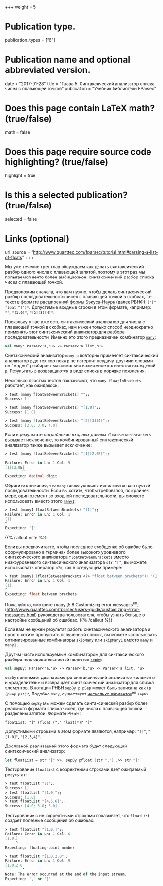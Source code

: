 +++
weight = 5

# Publication type.
publication_types = ["6"]

# Publication name and optional abbreviated version.
date = "2017-01-28"
title = "Глава 5. Синтаксический анализатор списка чисел с плавающей точкой"
publication = "Учебник библиотеки FParsec"

# Does this page contain LaTeX math? (true/false)
math = false

# Does this page require source code highlighting? (true/false)
highlight = true

# Is this a selected publication? (true/false)
selected = false

# Links (optional)
url_source = "http://www.quanttec.com/fparsec/tutorial.html#parsing-a-list-of-floats"
+++

Мы уже течение трех глав обсуждаем как делать синтаксический разбор одного числа с плавающей запятой, поэтому в этот раз мы попытаемся нечто более амбициозное: синтаксический разбор списка чисел с плавающей точкой.

Предположим сначала, что нам нужно, чтобы делать синтаксический разбор последовательности чисел с плавающей точкой в скобках, т.е. текст в формате [расширенной формы Бэкуса-Наура](https://ru.wikipedia.org/wiki/Расширенная_форма_Бэкуса_—_Наура) (далее РБНФ): `("[" float "]")*`. Допустимые входные строки в этом формате, например: `""`, `"[1.0]"`, `"[2][3][4]"`.

Поскольку у нас уже есть синтаксический анализатор для числа с плавающей точкой в скобках, нам нужен только способ неоднократно применять этот синтаксический анализатор для разбора последовательности. Именно это этого предназначен комбинатор [`many`](http://www.quanttec.com/fparsec/reference/primitives.html#members.many):
```fsharp
val many: Parser<'a,'u> -> Parser<'a list,'u>
```

Синтаксический анализатор `many p` повторно применяет синтаксический анализатор `p` до тех пор пока `p` не потерпит неудачу, другими словами он "жадно" разбирает максимально возможное количество вхождений `p`. Результаты `p` возвращаются в виде списка в порядке появления.

Несколько простых тестов показывают, что `many floatInBrackets` работает, как ожидалось:
```fsharp
> test (many floatBetweenBrackets) "";;
Success: []

> test (many floatBetweenBrackets) "[1.0]";;
Success: [1.0]

> test (many floatBetweenBrackets) "[2][3][4]";;
Success: [2.0; 3.0; 4.0]
```

Если в результате *потребления входных данных* `floatBetweenBrackets` вызывает исключение, то комбинированный синтаксический анализатор также вызывает исключение:

```fsharp
> test (many floatBetweenBrackets) "[1][2.0E]";;

Failure: Error in Ln: 1 Col: 9
[1][2.0E]
        ^
Expecting: decimal digit
```

Обратите внимание, что `many` также успешно исполняется для пустой последовательности. Если вы хотите, чтобы требовался, по крайней мере, один элемент во входной последовательности, вы сможете использовать вместо этого [`many1`](http://www.quanttec.com/fparsec/reference/primitives.html#members.many1):
```fsharp
> test (many1 floatBetweenBrackets) "(1)";;
Failure: Error in Ln: 1 Col: 1
(1)
^
Expecting: '['
```

{{% callout note %}}

Если вы предпочитаете, чтобы последнее сообщение об ошибке было сформулировано в терминах более высокого уровневого синтаксического анализатора `floatBetweenBrackets` вместо низкоуровневого синтаксического анализатора `str "["`, вы можете использовать оператор `<?>`, как в следующем примере:
```fsharp
> test (many1 (floatBetweenBrackets <?> "float between brackets")) "(1)";;
Failure: Error in Ln: 1 Col: 1
(1)
^
Expecting: float between brackets
```

Пожалуйста, смотрите главу [5.8 Customizing error messages<sup>en</sup>] (http://www.quanttec.com/fparsec/users-guide/customizing-error-messages.html) руководства пользователя, чтобы узнать больше о настройке сообщений об ошибках.
{{% /callout %}}

Если вам не нужен результат работы синтаксического анализатора и просто хотите пропустить полученный список, вы можете использовать оптимизированные комбинаторы [`skipMany`](http://www.quanttec.com/fparsec/reference/primitives.html#members.skipMany) или [`skipMany1`](http://www.quanttec.com/fparsec/reference/primitives.html#members.skipMany1) вместо `many` и `many1` .

Другим часто используемым комбинатором для синтаксического разбора последовательностей является [`sepBy`](http://www.quanttec.com/fparsec/reference/primitives.html#members.sepBy):

```fsharp
val sepBy: Parser<'a,'u> -> Parser<'b,'u> -> Parser<'a list, 'u>
```

`sepBy` принимает два параметра синтаксический анализатор «элемент» и «разделитель» и возвращает синтаксический анализатор для списка элементов. В нотации РНБН `sepBy p pSep` может быть записана как `(p (pSep p)*)?`, Подобно `many`, существует [несколько вариантов](http://www.quanttec.com/fparsec/reference/primitives.html#interface.sepBy-parsers)<sup>en</sup> `sepBy`.

С помощью `sepBy` мы можем сделать синтаксический разбор более реального формата списка чисел, где числа с плавающей точкой разделены запятой. Формате РНБН:

```EBNF
floatList: "[" (float ("," float)*)? "]"
```

Допустимыми строками в этом формате являются, например: `"[]"`, `"[1.0]"`, `"[2,3,4]"`.

Дословной реализацией этого формата будет следующий синтаксический анализатор:

```fsharp
let floatList = str "[" >>. sepBy pfloat (str ",") .>> str "]"
```

Тестирование `floatList` с корректными строками дает ожидаемый результат:
```fsharp
> test floatList "[]";;
Success: []
> test floatList "[1.0]";;
Success: [1.0]
> test floatList "[4,5,6]";;
Success: [4.0; 5.0; 6.0]
```

Тестирование с не корректными строками показывает, что `floatList` создает полезные сообщения об ошибках:
```fsharp
> test floatList "[1.0,]";;
Failure: Error in Ln: 1 Col: 6
[1.0,]
     ^
Expecting: floating-point number

> test floatList "[1.0,2.0";;
Failure: Error in Ln: 1 Col: 9
[1.0,2.0
        ^
Note: The error occurred at the end of the input stream.
Expecting: ',' or ']'
```